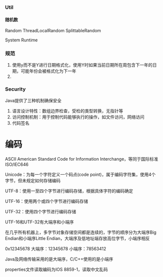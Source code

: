 ### Util

#### 随机数

Random    ThreadLocalRandom    SplittableRandom

System    Runtime



### 规范

1. 使用y而不是Y进行日期格式化，使用Y时如果当前日期所在周包含下一年的日期，可能年份会被格式化为下一年
2. 

### Security

Java提供了三种机制确保安全

1. 语言设计特性：数组边界检查，受检的类型转换，无指针等
2. 访问控制机制：用于控制代码能够执行的操作，如文件访问，网络访问
3. 代码签名

# 编码

ASCII American Standard Code for Information Interchange，等同于国际标准ISO/IEC646

Unicode：为每一个字符定义一个码点(code point)，属于编码字符集，使用4个字节，但未规定如何存储编码

UTF-8：使用一至四个字节进行编码存储，根据具体字符的编码确定

UTF-16：使用两个或四个字节进行编码存储

UTF-32：使用四个字节进行编码存储

UTF-16和UTF-32有大端序和小端序

在几乎所有机器上，多字节对象存储空间都是连续的，字节的顺序分为大端序Big Endian和小端序Little Endian，大端序及低地址端存放高位字节，小端序相反

0x12345678     大端序：12345678    小端序：78563412

Java及网络传输采用的是大端序，C/C++使用的是小端序

properties文件读取编码为IOS 8859-1，读取中文乱码